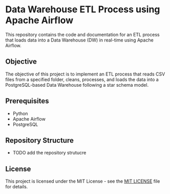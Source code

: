 # Data Warehouse ETL Process using Apache Airflow

This repository contains the code and documentation for an ETL process that loads data into a Data Warehouse (DW) in real-time using Apache Airflow.

## Objective

The objective of this project is to implement an ETL process that reads CSV files from a specified folder, cleans, processes, and loads the data into a PostgreSQL-based Data Warehouse following a star schema model.

## Prerequisites

- Python
- Apache Airflow
- PostgreSQL

## Repository Structure

- TODO add the repository strutucre

## License

This project is licensed under the MIT License - see the [MIT LICENSE](LICENSE) file for details.
